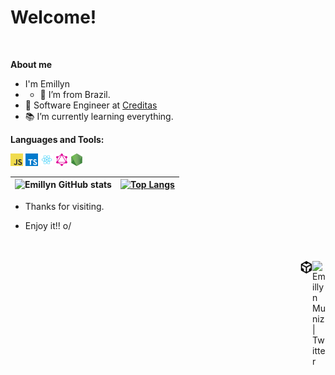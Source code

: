 # Welcome!
<br />

**About me**

- I'm Emillyn
- - :house_with_garden: I’m from Brazil.
- 💼 Software Engineer at [Creditas](https://www.creditas.com/)
- :books: I’m currently learning everything.



**Languages and Tools:**  

<code><img height="20" src="https://raw.githubusercontent.com/github/explore/80688e429a7d4ef2fca1e82350fe8e3517d3494d/topics/javascript/javascript.png"></code>
<code><img height="20" src="https://raw.githubusercontent.com/github/explore/80688e429a7d4ef2fca1e82350fe8e3517d3494d/topics/typescript/typescript.png"></code>
<code><img height="20" src="https://raw.githubusercontent.com/github/explore/80688e429a7d4ef2fca1e82350fe8e3517d3494d/topics/react/react.png"></code>
<code><img height="20" src="https://raw.githubusercontent.com/github/explore/5c058a388828bb5fde0bcafd4bc867b5bb3f26f3/topics/graphql/graphql.png"></code>
<code><img height="20" src="https://raw.githubusercontent.com/github/explore/80688e429a7d4ef2fca1e82350fe8e3517d3494d/topics/nodejs/nodejs.png"></code>    


| ![Emillyn GitHub stats](https://github-readme-stats.vercel.app/api?username=emimuniz&show_icons=true&theme=radical)| [![Top Langs](https://github-readme-stats.vercel.app/api/top-langs/?username=emimuniz&layout=compact)](https://github.com/anuraghazra/github-readme-stats) |
| ------------- | ------------- |



- Thanks for visiting.

- Enjoy it!! o/


<br />
<br />

<a href="https://twitter.com/anuraghazru">
  <img align="right" alt="Emillyn Muniz | Twitter" width="21px" src="https://raw.githubusercontent.com/anuraghazra/anuraghazra/master/assets/twitter.svg" />
</a>
<a href="https://codesandbox.io/u/anuraghazra">
  <img align="right" alt="Emillyn Muniz | CodeSandbox" width="20px" src="https://raw.githubusercontent.com/anuraghazra/anuraghazra/master/assets/codesandbox.svg" />
</a>


